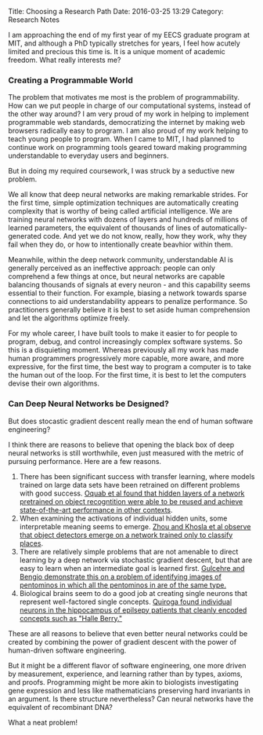 Title: Choosing a Research Path
Date: 2016-03-25 13:29
Category: Research Notes

I am approaching the end of my first year of my EECS graduate program at
MIT, and although a PhD typically stretches for years, I feel how acutely
limited and precious this time is. It is a unique moment of academic
freedom.  What really interests me?

### Creating a Programmable World

The problem that motivates me most is the problem of
programmability. How can we put people in charge of our
computational systems, instead of the other way around?  I am very
proud of my work in helping to implement programmable web
standards, democratizing the internet by making web browsers radically
easy to program. I am also proud of my work helping to teach young
people to program. When I came to MIT, I had planned to continue
work on programming tools geared toward making programming
understandable to everyday users and beginners.

But in doing my required coursework, I was
struck by a seductive new problem.

We all know that deep neural networks are making remarkable strides.
For the first time, simple optimization techniques are automatically
creating complexity that is worthy of being called artificial
intelligence. We are training neural networks with dozens of layers and
hundreds of millions of learned parameters, the equivalent of
thousands of lines of automatically-generated code.  And yet
we do not know, really, how they work, why they fail when they do,
or how to intentionally create beavhior within them.

Meanwhile, within the deep network community, understandable
AI is generally perceived as an ineffective approach: people can only
comprehend a few things at once, but neural networks are capable
balancing thousands of signals at every neuron - and this capability
seems essential to their function.  For example, biasing a network
towards sparse connections to aid understandability appears to
penalize performance. So practitioners generally believe it is
best to set aside human comprehension and let the
algorithms optimize freely.

For my whole career, I have built tools to make it easier to for
people to program, debug, and control increasingly complex software
systems. So this is a disquieting moment.  Whereas previously
all my work has made human programmers progressively more capable,
more aware, and more expressive, for the first time, the best way
to program a computer is to take the human out of the loop. For
the first time, it is best to let the computers devise
their own algorithms.

### Can Deep Neural Networks be Designed?

But does stocastic gradient descent really mean the end of
human software engineering?

I think there are reasons to believe that opening the black box
of deep neural networks is still worthwhile, even just measured with the
metric of pursuing performance.  Here are a few reasons.

   1. There has been significant success with transfer learning, where models
      trained on large data sets have been retrained on different problems
      with good success.  [Oquab et al found that hidden layers of a
      network pretrained on object recogntition were able to be reused and
      achieve state-of-the-art performance in other contexts](https://scholar.google.com/scholar?q=oquab+learning+transferring+mid-level+representations).
   2. When examining the activations of individual hidden units,
      some interpretable meaning seems to emerge.  [Zhou and Khosla
      et al observe that object detectors emerge on a network trained
      only to classify places](https://scholar.google.com/scholar?hl=en&q=zhou+object+detectors+emerge+in+deep+scene+cnns).
   3. There are relatively simple problems that are not amenable to
      direct learning by a deep network via stochastic gradient descent,
      but that are easy to learn when an intermediate goal is learned first.
      [Gulcehre and Bengio demonstrate this on a problem of identifying
      images of pentominos in which all the pentominos in are of the same
      type.](http://arxiv.org/abs/1301.4083)
   4. Biological brains seem to do a good job at creating single neurons
      that represent well-factored single concepts.
      [Quiroga found individual neurons in the hippocampus of epilsepy
      patients that cleanly encoded concepts such as "Halle Berry."](https://scholar.google.com/scholar?q=quiroga+Invariant+visual+representation+by+single+neurons+in+the+human+brain)

These are all reasons to believe that even better neural networks
could be created by combining the power of gradient descent with
the power of human-driven software engineering.

But it might be a different flavor of software engineering, one
more driven by measurement, experience, and learning rather
than by types, axioms, and proofs.  Programming might be
more akin to biologists investigating gene expression and
less like mathematicians preserving hard invariants in an
argument. Is there structure nevertheless?  Can neural networks
have the equivalent of recombinant DNA?

What a neat problem!

